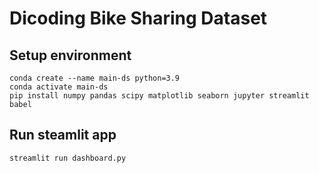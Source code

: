 # Dicoding Bike Sharing Dataset

## Setup environment

```
conda create --name main-ds python=3.9
conda activate main-ds
pip install numpy pandas scipy matplotlib seaborn jupyter streamlit babel
```

## Run steamlit app

```
streamlit run dashboard.py
